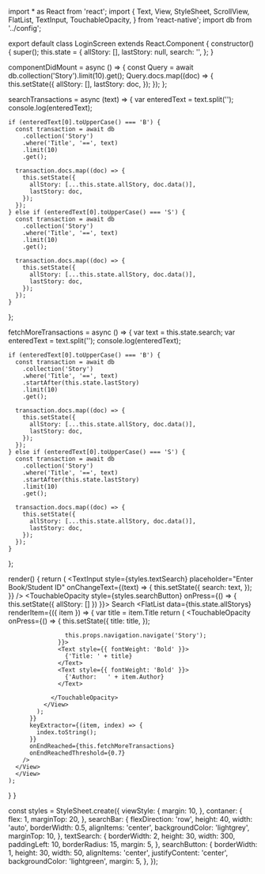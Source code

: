 import * as React from 'react';
import {
  Text,
  View,
  StyleSheet,
  ScrollView,
  FlatList,
  TextInput,
  TouchableOpacity,
} from 'react-native';
import db from '../config';

export default class LoginScreen extends React.Component {
  constructor() {
    super();
    this.state = {
      allStory: [],
      lastStory: null,
      search: '',
    };
  }

  componentDidMount = async () => {
    const Query = await db.collection('Story').limit(10).get();
    Query.docs.map((doc) => {
      this.setState({
        allStory: [],
        lastStory: doc,
      });
    });
  };

  searchTransactions = async (text) => {
    var enteredText = text.split('');
    console.log(enteredText);

    if (enteredText[0].toUpperCase() === 'B') {
      const transaction = await db
        .collection('Story')
        .where('Title', '==', text)
        .limit(10)
        .get();

      transaction.docs.map((doc) => {
        this.setState({
          allStory: [...this.state.allStory, doc.data()],
          lastStory: doc,
        });
      });
    } else if (enteredText[0].toUpperCase() === 'S') {
      const transaction = await db
        .collection('Story')
        .where('Title', '==', text)
        .limit(10)
        .get();

      transaction.docs.map((doc) => {
        this.setState({
          allStory: [...this.state.allStory, doc.data()],
          lastStory: doc,
        });
      });
    }
  };

  fetchMoreTransactions = async () => {
    var text = this.state.search;
    var enteredText = text.split('');
    console.log(enteredText);

    if (enteredText[0].toUpperCase() === 'B') {
      const transaction = await db
        .collection('Story')
        .where('Title', '==', text)
        .startAfter(this.state.lastStory)
        .limit(10)
        .get();

      transaction.docs.map((doc) => {
        this.setState({
          allStory: [...this.state.allStory, doc.data()],
          lastStory: doc,
        });
      });
    } else if (enteredText[0].toUpperCase() === 'S') {
      const transaction = await db
        .collection('Story')
        .where('Title', '==', text)
        .startAfter(this.state.lastStory)
        .limit(10)
        .get();

      transaction.docs.map((doc) => {
        this.setState({
          allStory: [...this.state.allStory, doc.data()],
          lastStory: doc,
        });
      });
    }
  };

  render() {
    return (
      <View style={styles.contaner}>
        <View style={styles.searchBar}>
          <TextInput
            style={styles.textSearch}
            placeholder="Enter Book/Student ID"
            onChangeText={(text) => {
              this.setState({
                search: text,
              });
            }}
          />
          <TouchableOpacity
            style={styles.searchButton}
            onPress={() => {
              this.setState({
                allStory: []
              })
            }}>
            <Text>Search</Text>
          </TouchableOpacity>
        </View>
        <FlatList
          data={this.state.allStorys}
          renderItem={({ item }) => {
            var title = item.Title
            return (
              <View style={styles.viewStyle}>
                <TouchableOpacity
                  onPress={() => {
                    this.setState({
                      title: title,
                    });

                    this.props.navigation.navigate('Story');
                  }}>
                  <Text style={{ fontWeight: 'Bold' }}>
                    {'Title: ' + title}
                  </Text>
                  <Text style={{ fontWeight: 'Bold' }}>
                    {'Author:   ' + item.Author}
                  </Text>
                  
                </TouchableOpacity>
              </View>
            );
          }}
          keyExtractor={(item, index) => {
            index.toString();
          }}
          onEndReached={this.fetchMoreTransactions}
          onEndReachedThreshold={0.7}
        />
      </View>
      </View>
    );
  }
}

const styles = StyleSheet.create({
  viewStyle: {
    margin: 10,
  },
  contaner: {
    flex: 1,
    marginTop: 20,
  },
  searchBar: {
    flexDirection: 'row',
    height: 40,
    width: 'auto',
    borderWidth: 0.5,
    alignItems: 'center',
    backgroundColor: 'lightgrey',
    marginTop: 10,
  },
  textSearch: {
    borderWidth: 2,
    height: 30,
    width: 300,
    paddingLeft: 10,
    borderRadius: 15,
    margin: 5,
  },
  searchButton: {
    borderWidth: 1,
    height: 30,
    width: 50,
    alignItems: 'center',
    justifyContent: 'center',
    backgroundColor: 'lightgreen',
    margin: 5,
  },
});
